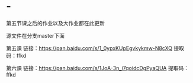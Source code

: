 # -
第五节课之后的作业以及大作业都在此更新

源文件在分支master下面

第五课
链接：https://pan.baidu.com/s/1_0ypxKUpEgvkykmw-N8cXQ 
提取码：ffkd

第六课
链接：https://pan.baidu.com/s/1JoA-3n_i7qoidcDgPyaQUA 
提取码：ffkd
